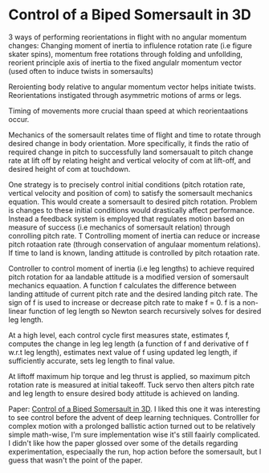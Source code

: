 # Control of a Biped Somersault in 3D

3 ways of performing reorientations in flight with no angular momentum changes: Changing moment of inertia to influlence rotation rate (i.e figure skater spins), momentum free rotations through folding and unfollding, reorient principle axis of inertia to the fixed angulalr momentum vector (used often to induce twists in somersaults)

Reroienting body relative to angular momentum vector helps initiate twists. Reorientations instigated through asymmetric motions of arms or legs.

Timing of movements more crucial thaan speed at which reorientaations occur.

Mechanics of the somersault relates time of flight and time to rotate through desired change in body orientation. More specifically, it finds the ratio of required change in pitch to successfully land somersaualt to pitch change rate at lift off by relating height and vertical velocity of com at lift-off, and desired height of com at touchdown.

One strategy is to precisely control initial conditions (pitch rotation rate, vertical velocity and position of com) to satisfy the somersault mechanics equation. This would create a somersault to desired pitch rotation. Problem is changes to these initial conditions would drastically affect performance. Instead a feedback system is employed that regulates motion based on measure of success (i.e mechanics of somersault relation) through conrolling pitch rate.
T
Controlling moment of inertia can reduce or increase pitch rotaation rate (through conservation of angulaar momentum relations). If time to land is known, landing attitude is controlled by pitch rotaation rate.

Controller to control moment of inertia (i.e leg lengths) to achieve required pitch rotation for aa landable attitude is a modified version of somersault mechanics equaation. A function f calculates the difference between landing attitude of current pitch rate and the desired landing pitch rate. The sign of f is used to increase or decrease pitch rate to make f = 0. f is a non-linear function of leg length so Newton search recursively solves for desired leg length.

At a high level, each control cycle first measures state, estimates f, computes the change in leg leg length (a function of f and derivative of f w.r.t leg length), estimates next value of f using updated leg length, if sufficiently accurate, sets leg length to final value. 

At liftoff maximum hip torque and leg thrust is applied, so maximum pitch rotation rate is measured at initial takeoff. Tuck servo then alters pitch rate and leg length to ensure desired body attitude is achieved on landing.

Paper: [Control of a Biped Somersault in 3D](https://ieeexplore-ieee-org.proxy.library.cmu.edu/stamp/stamp.jsp?tp=&arnumber=587396). I liked this one it was interesting to see control before the advent of deep learning techniques. Controlller for complex motion with a prolonged ballistic action turned out to be relatively simple math-wise, I'm sure implementation wise it's still faairly complicated. I didn't like how the paper glossed over some of the details regarding experimentation, especiaally the run, hop action before the somersault, but I guess that wasn't the point of the paper.
